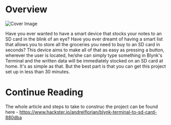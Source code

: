 # Overview
![Cover Image](https://hackster.imgix.net/uploads/attachments/456326/cover_image_l3vFaO2ap6.png?auto=compress%2Cformat&w=900&h=675&fit=min)

Have you ever wanted to have a smart device that stocks your notes to an SD card in the blink of an eye? Have you ever dreamt of having a smart list that allows you to store all the groceries you need to buy to an SD card in seconds? This device aims to make all of that as easy as pressing a button, wherever the user is located, he/she can simply type something in Blynk's Terminal and the written data will be immediately stocked on an SD card at home. It's as simple as that. But the best part is that you can get this project set up in less than 30 minutes.

# Continue Reading
The whole article and steps to take to construc the project can be found here - https://www.hackster.io/andreiflorian/blynk-terminal-to-sd-card-880dba